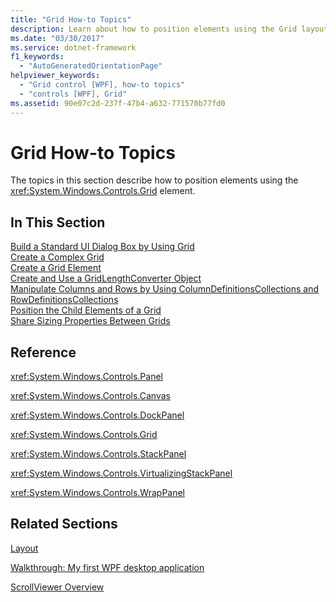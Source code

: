 ```yaml
---
title: "Grid How-to Topics"
description: Learn about how to position elements using the Grid layout control via a curated list of helpful links in this article.
ms.date: "03/30/2017"
ms.service: dotnet-framework
f1_keywords: 
  - "AutoGeneratedOrientationPage"
helpviewer_keywords: 
  - "Grid control [WPF], how-to topics"
  - "controls [WPF], Grid"
ms.assetid: 90e07c2d-237f-47b4-a632-771570b77fd0
---
```

# Grid How-to Topics

The topics in this section describe how to position elements using the <xref:System.Windows.Controls.Grid> element.  
  
## In This Section  

 [Build a Standard UI Dialog Box by Using Grid](how-to-build-a-standard-ui-dialog-box-by-using-grid.md)  
 [Create a Complex Grid](how-to-create-a-complex-grid.md)  
 [Create a Grid Element](how-to-create-a-grid-element.md)  
 [Create and Use a GridLengthConverter Object](how-to-create-and-use-a-gridlengthconverter-object.md)  
 [Manipulate Columns and Rows by Using ColumnDefinitionsCollections and RowDefinitionsCollections](manipulate-columns-and-rows-by-using-columndefinitionscollections.md)  
 [Position the Child Elements of a Grid](how-to-position-the-child-elements-of-a-grid.md)  
 [Share Sizing Properties Between Grids](how-to-share-sizing-properties-between-grids.md)  
  
## Reference  

 <xref:System.Windows.Controls.Panel>  
  
 <xref:System.Windows.Controls.Canvas>  
  
 <xref:System.Windows.Controls.DockPanel>  
  
 <xref:System.Windows.Controls.Grid>  
  
 <xref:System.Windows.Controls.StackPanel>  
  
 <xref:System.Windows.Controls.VirtualizingStackPanel>  
  
 <xref:System.Windows.Controls.WrapPanel>  
  
## Related Sections  

 [Layout](../advanced/layout.md)  
  
 [Walkthrough: My first WPF desktop application](../getting-started/walkthrough-my-first-wpf-desktop-application.md)  
  
 [ScrollViewer Overview](scrollviewer-overview.md)
